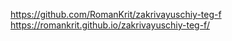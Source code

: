https://github.com/RomanKrit/zakrivayuschiy-teg-f https://romankrit.github.io/zakrivayuschiy-teg-f/
